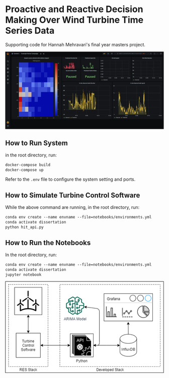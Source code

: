 # Proactive and Reactive Decision Making Over Wind Turbine Time Series Data

Supporting code for Hannah Mehravari's final year masters project.

![Grafana Screenshot](front_end.png)

## How to Run System
in the root directory, run:
```
docker-compose build
docker-compose up
```
Refer to the `.env` file to configure the system setting and ports.

## How to Simulate Turbine Control Software
While the above command are running, in the root directory, run:
```
conda env create --name envname --file=notebooks/environments.yml
conda activate dissertation
python hit_api.py
```

## How to Run the Notebooks
In the root directory, run:
```
conda env create --name envname --file=notebooks/environments.yml
conda activate dissertation
jupyter notebook
```

![System Architecture](system_architecture.png)



